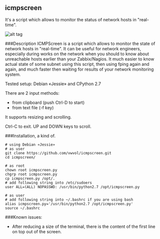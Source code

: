 ## icmpscreen
It's a script which allows to monitor the status of network hosts in "real-time".

![alt tag](http://i.imgur.com/FqyOPl5.gif)

###Description
ICMPScreen is a script which allows to monitor the state 
of network hosts in "real-time". It can be useful for network engineers,
especially during works on the network when you should to know about
unreachable hosts earlier than your Zabbix/Nagios.
It much easier to know actual state of some subnet using this script,
then using fping again and again, and much faster then waiting for
results of your network monitoring system.

Tested setup:
Debian «Jessie» and CPython 2.7

There are 2 input methods:
- from clipboard (push Ctrl-D to start)
- from text file (-f key)

It supports resizing and scrolling.

Ctrl-C to exit.
UP and DOWN keys to scroll.

###Installation, a kind of.
```
# using Debian «Jessie»
# as user
git clone https://github.com/vwvol/icmpscreen.git
cd icmpscreen/

# as root
chown root icmpscreen.py
chgrp root icmpscreen.py
cp icmpscreen.py /opt/.
# add following string into /etc/sudoers
user ALL=(ALL) NOPASSWD: /usr/bin/python2.7 /opt/icmpscreen.py

# as user
# add following string into ~/.bashrc if you are using bash
alias icmpscreen.py='/usr/bin/python2.7 /opt/icmpscreen.py'
source ~/.bashrc
```
###Known issues:
- After reducing a size of the terminal, there is the content of the first line on top out of the screen.

